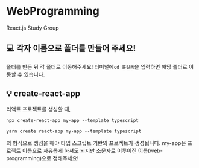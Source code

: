# WebProgramming
React.js Study Group

## 💻 각자 이름으로 폴더를 만들어 주세요!
폴더를 만든 뒤 각 폴더로 이동해주세요!
터미널에`cd 홍길동`을 입력하면 해당 폴더로 이동할 수 있습니다.

## 💡 create-react-app
리액트 프로젝트를 생성할 때,

`npx create-react-app my-app --template typescript
`

`yarn create react-app my-app --template typescript
`

의 형식으로 생성을 해야 타입 스크립트 기반의 프로젝트가 생성됩니다.
my-app은 프로젝트 이름으로 자유롭게 하셔도 되지만 소문자로 이루어진 이름(web-programming)으로 정해주세요!
